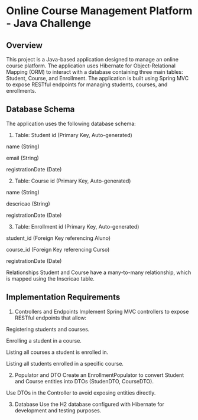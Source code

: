 # Online Course Management Platform - Java Challenge
## Overview
This project is a Java-based application designed to manage an online course platform. The application uses Hibernate for Object-Relational Mapping (ORM) to interact with a database containing three main tables: Student, Course, and Enrollment. The application is built using Spring MVC to expose RESTful endpoints for managing students, courses, and enrollments.

## Database Schema
The application uses the following database schema:

1. Table: Student
id (Primary Key, Auto-generated)

name (String)

email (String)

registrationDate (Date)

2. Table: Course
id (Primary Key, Auto-generated)

name (String)

descricao (String)

registrationDate (Date)

3. Table: Enrollment
id (Primary Key, Auto-generated)

student_id (Foreign Key referencing Aluno)

course_id (Foreign Key referencing Curso)

registrationDate (Date)

Relationships
Student and Course have a many-to-many relationship, which is mapped using the Inscricao table.

## Implementation Requirements
1. Controllers and Endpoints
Implement Spring MVC controllers to expose RESTful endpoints that allow:

Registering students and courses.

Enrolling a student in a course.

Listing all courses a student is enrolled in.

Listing all students enrolled in a specific course.

2. Populator and DTO
Create an EnrollmentPopulator to convert Student and Course entities into DTOs (StudenDTO, CourseDTO).

Use DTOs in the Controller to avoid exposing entities directly.

3. Database
Use the H2 database configured with Hibernate for development and testing purposes.

